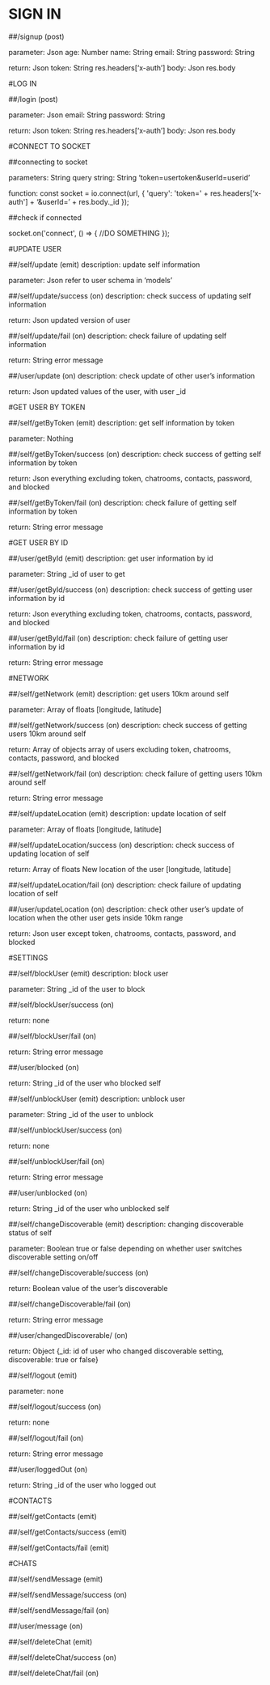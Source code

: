 # SIGN IN

##/signup (post)

parameter: Json
age: Number
name: String
email: String
password: String

return: Json
token: String
	res.headers[‘x-auth’]
body: Json
	res.body

#LOG IN

##/login (post)

parameter: Json
email: String
password: String

return: Json
token: String
	res.headers[‘x-auth’]
body: Json
	res.body

#CONNECT TO SOCKET

##connecting to socket

parameters: String
query string: String
	‘token=usertoken&userId=userid’

function:
const socket = io.connect(url, {
	'query': 'token=' + res.headers[‘x-auth'] + ‘&userId=’ + res.body._id
});

##check if connected

socket.on('connect', () => { //DO SOMETHING });

#UPDATE USER

##/self/update (emit)
description: update self information

parameter: Json
	refer to user schema in ‘models’

##/self/update/success (on)
description: check success of updating self information

return: Json
	updated version of user

##/self/update/fail (on)
description: check failure of updating self information

return: String
	error message

##/user/update (on)
description: check update of other user’s information

return: Json
	updated values of the user, with user _id

#GET USER BY TOKEN

##/self/getByToken (emit)
description: get self information by token

parameter: Nothing

##/self/getByToken/success (on)
description: check success of getting self information by token

return: Json
	everything excluding token, chatrooms, contacts, password, and blocked

##/self/getByToken/fail (on)
description: check failure of getting self information by token

return: String
	error message

#GET USER BY ID

##/user/getById (emit)
description: get user information by id

parameter: String
	_id of user to get

##/user/getById/success (on)
description: check success of getting user information by id

return: Json
	everything excluding token, chatrooms, contacts, password, and blocked

##/user/getById/fail (on)
description: check failure of getting user information by id

return: String
	error message

#NETWORK

##/self/getNetwork (emit)
description: get users 10km around self

parameter: Array of floats
	[longitude, latitude]

##/self/getNetwork/success (on)
description: check success of getting users 10km around self

return: Array of objects
	array of users excluding token, chatrooms, contacts, password, and blocked

##/self/getNetwork/fail (on)
description: check failure of getting users 10km around self

return: String
	error message

##/self/updateLocation (emit)
description: update location of self

parameter: Array of floats
	[longitude, latitude]

##/self/updateLocation/success (on)
description: check success of updating location of self

return: Array of floats
	New location of the user
	[longitude, latitude]

##/self/updateLocation/fail (on)
description: check failure of updating location of self

##/user/updateLocation (on)
description: check other user’s update of location when the other user gets inside 10km range

return: Json
	user except token, chatrooms, contacts, password, and blocked

#SETTINGS

##/self/blockUser (emit)
description: block user

parameter: String
	_id of the user to block

##/self/blockUser/success (on)

return: none

##/self/blockUser/fail (on)

return: String
	error message

##/user/blocked (on)

return: String
	_id of the user who blocked self

##/self/unblockUser (emit)
description: unblock user

parameter: String
	_id of the user to unblock

##/self/unblockUser/success (on)

return: none

##/self/unblockUser/fail (on)

return: String
	error message

##/user/unblocked (on)

return: String
	_id of the user who unblocked self

##/self/changeDiscoverable (emit)
description: changing discoverable status of self

parameter: Boolean
	true or false depending on whether user switches discoverable setting on/off

##/self/changeDiscoverable/success (on)

return: Boolean
	value of the user’s discoverable

##/self/changeDiscoverable/fail (on)

return: String
	error message

##/user/changedDiscoverable/ (on)

return: Object
	{_id: id of user who changed discoverable setting, discoverable: true or false}

##/self/logout (emit)

parameter: none

##/self/logout/success (on)

return: none

##/self/logout/fail (on)

return: String
	error message

##/user/loggedOut (on)

return: String
	_id of the user who logged out

#CONTACTS

##/self/getContacts (emit)

##/self/getContacts/success (emit)

##/self/getContacts/fail (emit)


#CHATS

##/self/sendMessage (emit)

##/self/sendMessage/success (on)

##/self/sendMessage/fail (on)

##/user/message (on)

##/self/deleteChat (emit)

##/self/deleteChat/success (on)

##/self/deleteChat/fail (on)




